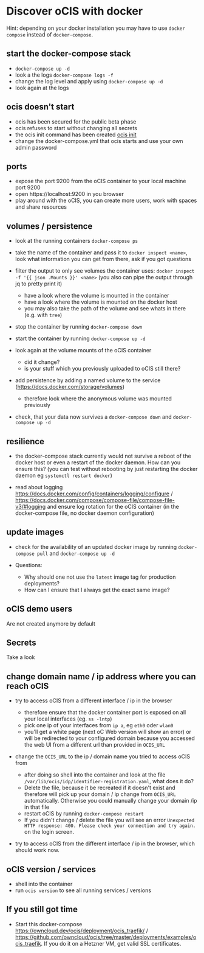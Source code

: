 # Discover oCIS with docker

Hint: depending on your docker installation you may have to use `docker compose` instead of `docker-compose`.

## start the docker-compose stack
- `docker-compose up -d`
- look a the logs `docker-compose logs -f`
- change the log level and apply using `docker-compose up -d`
- look again at the logs

## ocis doesn't start
- ocis has been secured for the public beta phase
- ocis refuses to start without changing all secrets
- the ocis init command has been created [ocis init](https://owncloud.dev/ocis/getting-started/)
- change the docker-compose.yml that ocis starts and use your own admin password

## ports
- expose the port 9200 from the oCIS container to your local machine port 9200
- open https://localhost:9200 in you browser
- play around with the oCIS, you can create more users, work with spaces and share resources

## volumes / persistence
- look at the running containers `docker-compose ps`
- take the name of the container and pass it to `docker inspect <name>`, look what information you can get from there, ask if you got questions

- filter the output to only see volumes the container uses: `docker inspect -f '{{ json .Mounts }}' <name>` (you also can pipe the output through jq to pretty print it)
  - have a look where the volume is mounted in the container
  - have a look where the volume is mounted on the docker host
  - you may also take the path of the volume and see whats in there (e.g. with `tree`)

- stop the container by running `docker-compose down`

- start the container by running `docker-compose up -d`

- look again at the volume mounts of the oCIS container
  - did it change?
  - is your stuff which you previously uploaded to oCIS still there?

- add persistence by adding a named volume to the service (https://docs.docker.com/storage/volumes)
  - therefore look where the anonymous volume was mounted previously

- check, that your data now survives a `docker-compose down` and `docker-compose up -d`

## resilience

- the docker-compose stack currently would not survive a reboot of the docker host or even a restart of the docker daemon. How can you ensure this? (you can test without rebooting by just restarting the docker daemon eg `systemctl restart docker`)

- read about logging https://docs.docker.com/config/containers/logging/configure / https://docs.docker.com/compose/compose-file/compose-file-v3/#logging and ensure log rotation for the oCIS container (in the docker-compose file, no docker daemon configuration)

## update images

- check for the availability of an updated docker image by running `docker-compose pull` and `docker-compose up -d`

- Questions:
  - Why should one not use the `latest` image tag for production deployments?
  - How can I ensure that I always get the exact same image?

## oCIS demo users

Are not created anymore by default

## Secrets

Take a look

## change domain name / ip address where you can reach oCIS

- try to access oCIS from a different interface / ip in the browser
  - therefore ensure that the docker container port is exposed on all your local interfaces (eg. `ss -lntp`)
  - pick one ip of your interfaces from `ip a`, eg `eth0` oder `wlan0`
  - you'll get a white page (next oC Web version will show an error) or will be redirected to your configured domain because you accessed the web UI from a different url than provided in `OCIS_URL`

- change the `OCIS_URL` to the ip / domain name you tried to access oCIS from
  - after doing so shell into the container and look at the file `/var/lib/ocis/idp/identifier-registration.yaml`, what does it do?
  - Delete the file, because it be recreated if it doesn't exist and therefore will pick up your domain / ip change from `OCIS_URL` automatically. Otherwise you could manually change your domain /ip in that file
  - restart oCIS by running `docker-compose restart`
  - If you didn't change / delete the file you will see an error `Unexpected HTTP response: 400. Please check your connection and try again.` on the login screen.

- try to access oCIS from the different interface / ip in the browser, which should work now.

## oCIS version / services

- shell into the container
- run `ocis version` to see all running services / versions

## If you still got time

- Start this docker-compose https://owncloud.dev/ocis/deployment/ocis_traefik/ / https://github.com/owncloud/ocis/tree/master/deployments/examples/ocis_traefik. If you do it on a Hetzner VM, get valid SSL certificates.
